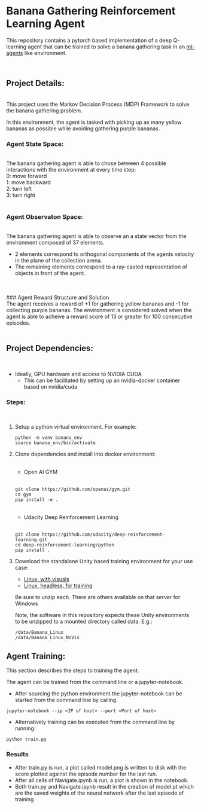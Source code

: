 # Banana Gathering Reinforcement Learning Agent

This repository contains a pytorch based implementation of a deep Q-learning
agent that can be trained to solve a banana gathering task in an [ml-agents](https://github.com/Unity-Technologies/ml-agents/blob/main/docs/Learning-Environment-Examples.md) like
environment.

</br>

## Project Details:

</br>
This project uses the Markov Decision Process (MDP) Framework to solve the banana gathering problem. 

In this environment, the agent is tasked with picking up as many yellow bananas as possible while avoiding gathering purple bananas. 
</br>

### Agent State Space:
</br>
The banana gathering agent is able to chose between 4 possible interactions with the environment at every time step:
</br>
0: move forward</br>
1: move backward</br>
2: turn left</br>
3: turn right</br>
</br>

### Agent Observaton Space:
</br>
The banana gathering agent is able to observe an a state vector from the environment composed of 37 elements.

* 2 elements correspond to orthogonal components of the agents velocity in the plane of the collection arena.
* The remaining elements correspond to a ray-casted representation of objects in front of the agent.
</br>
</br>
### Agent Reward Structure and Solution
</br>
The agent receives a reward of +1 for gathering yellow bananas and -1 for collecting purple bananas. The environment is considered solved when the agent is able to acheive a reward score of 13 or greater for 100 consecutive episodes.
</br>
</br>

## Project Dependencies:
</br>

* Ideally, GPU hardware and access to NVIDIA CUDA
    *  This can be facilitated by setting up an nvidia-docker container based on nvidia/cuda 

### Steps:
</br>

1) Setup a python virtual environment. For example:

    ```
    python -m venv banana_env
    source banana_env/bin/activate
    ```

2) Clone dependencies and install into docker environment:

    </br>

   * Open AI GYM

   </br>

    ```
    git clone https://github.com/openai/gym.git
    cd gym
    pip install -e .
    ```
    </br>

   * Udacity Deep Reinforcement Learning

   </br>

    ```
    git clone https://github.com/udacity/deep-reinforcement-learning.git
    cd deep-reinforcement-learning/python
    pip install .
    ```

3) Download the standalone Unity based training environment for your use case:

    * [Linux, with visuals](https://s3-us-west-1.amazonaws.com/udacity-drlnd/P1/Banana/Banana_Linux.zip)
    * [Linux, headless, for training](https://s3-us-west-1.amazonaws.com/udacity-drlnd/P1/Banana/Banana_Linux_NoVis.zip)

    Be sure to unzip each. There are others available on that server for Windows

    Note, the software in this repository expects these Unity environments to be unzipped to a mounted directory called data. E.g.:
    ```
    /data/Banana_Linux
    /data/Banana_Linux_NoVis
    ```

## Agent Training:

This section describes the steps to training the agent.

The agent can be trained from the command line or a jupyter-notebook.

* After sourcing the python environment the jupyter-notebook can be started from the command line by calling 
```
jupyter-notebook --ip <IP of host> --port <Port of host>
```
* Alternatively training can be executed from the command line by running:
```
python train.py
```

### Results
* After train.py is run, a plot called model.png is written to disk with the score plotted against the episode number for the last run.
* After all cells of Navigate.ipynb is run, a plot is shown in the notebook.
* Both train.py and Navigate.ipynb result in the creation of model.pt which are the saved weights of the neural network after the last episode of training
